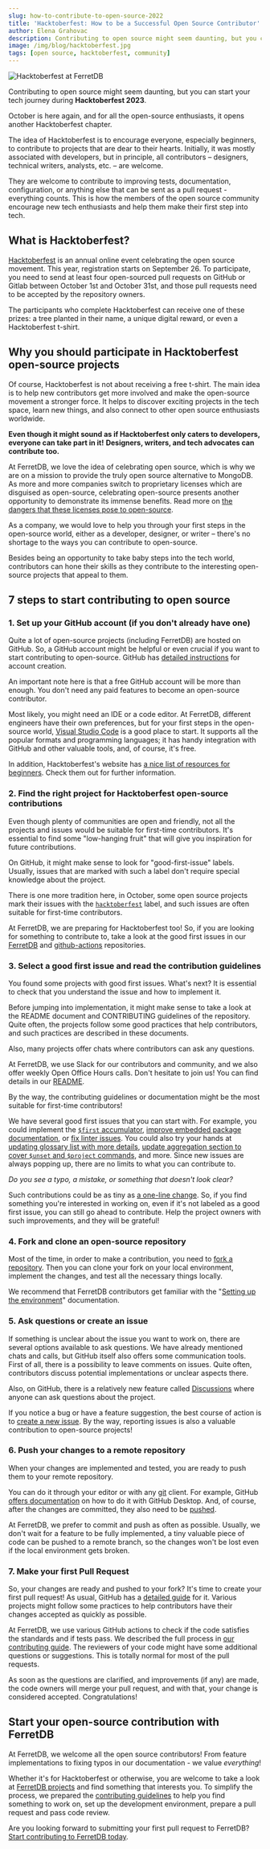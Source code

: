 ```yaml
---
slug: how-to-contribute-to-open-source-2022
title: 'Hacktoberfest: How to be a Successful Open Source Contributor'
author: Elena Grahovac
description: Contributing to open source might seem daunting, but you can start your tech journey during Hacktoberfest 2023.
image: /img/blog/hacktoberfest.jpg
tags: [open source, hacktoberfest, community]
---
```


![Hacktoberfest at FerretDB](/img/blog/hacktoberfest.jpg)

Contributing to open source might seem daunting, but you can start your tech journey during **Hacktoberfest 2023**.

<!--truncate-->

October is here again, and for all the open-source enthusiasts, it opens another Hacktoberfest chapter.

The idea of Hacktoberfest is to encourage everyone, especially beginners, to contribute to projects that are dear to their hearts.
Initially, it was mostly associated with developers, but in principle, all contributors – designers, technical writers, analysts, etc. – are welcome.

They are welcome to contribute to improving tests, documentation, configuration, or anything else that can be sent as a pull request - everything counts.
This is how the members of the open source community encourage new tech enthusiasts and help them make their first step into tech.

## What is Hacktoberfest?

[Hacktoberfest](https://hacktoberfest.com/) is an annual online event celebrating the open source movement.
This year, registration starts on September 26.
To participate, you need to send at least four open-sourced pull requests on GitHub or Gitlab between October 1st and October 31st, and those pull requests need to be accepted by the repository owners.

The participants who complete Hacktoberfest can receive one of these prizes: a tree planted in their name, a unique digital reward, or even a Hacktoberfest t-shirt.

## Why you should participate in Hacktoberfest open-source projects

Of course, Hacktoberfest is not about receiving a free t-shirt.
The main idea is to help new contributors get more involved and make the open-source movement a stronger force.
It helps to discover exciting projects in the tech space, learn new things, and also connect to other open source enthusiasts worldwide.

**Even though it might sound as if Hacktoberfest only caters to developers, everyone can take part in it!**
**Designers, writers, and tech advocates can contribute too.**

At FerretDB, we love the idea of celebrating open source, which is why we are on a mission to provide the truly open source alternative to MongoDB.
As more and more companies switch to proprietary licenses which are disguised as open-source, celebrating open-source presents another opportunity to demonstrate its immense benefits.
Read more on [the dangers that these licenses pose to open-source](https://blog.ferretdb.io/open-source-is-in-danger/).

As a company, we would love to help you through your first steps in the open-source world, either as a developer, designer, or writer – there's no shortage to the ways you can contribute to open-source.

Besides being an opportunity to take baby steps into the tech world, contributors can hone their skills as they contribute to the interesting open-source projects that appeal to them.

## 7 steps to start contributing to open source

### 1. Set up your GitHub account (if you don't already have one)

Quite a lot of open-source projects (including FerretDB) are hosted on GitHub.
So, a GitHub account might be helpful or even crucial if you want to start contributing to open-source.
GitHub has [detailed instructions](https://docs.github.com/en/get-started/signing-up-for-github/signing-up-for-a-new-github-account) for account creation.

An important note here is that a free GitHub account will be more than enough.
You don't need any paid features to become an open-source contributor.

Most likely, you might need an IDE or a code editor.
At FerretDB, different engineers have their own preferences, but for your first steps in the open-source world, [Visual Studio Code](https://code.visualstudio.com/) is a good place to start.
It supports all the popular formats and programming languages; it has handy integration with GitHub and other valuable tools, and, of course, it's free.

In addition, Hacktoberfest's website has [a nice list of resources for beginners](https://hacktoberfest.com/participation/#beginner-resources).
Check them out for further information.

### 2. Find the right project for Hacktoberfest open-source contributions

Even though plenty of communities are open and friendly, not all the projects and issues would be suitable for first-time contributors.
It's essential to find some "low-hanging fruit" that will give you inspiration for future contributions.

On GitHub, it might make sense to look for "good-first-issue" labels.
Usually, issues that are marked with such a label don't require special knowledge about the project.

There is one more tradition here, in October, some open source projects mark their issues with the [`hacktoberfest`](https://github.com/search?q=label%3Ahacktoberfest&type=issues) label, and such issues are often suitable for first-time contributors.

At FerretDB, we are preparing for Hacktoberfest too!
So, if you are looking for something to contribute to, take a look at the good first issues in our [FerretDB](https://github.com/FerretDB/FerretDB/issues?q=is%3Aissue+is%3Aopen+label%3A%22good+first+issue%22) and [github-actions](https://github.com/FerretDB/github-actions/issues?q=is%3Aissue+is%3Aopen+label%3A%22good+first+issue%22) repositories.

### 3. Select a good first issue and read the contribution guidelines

You found some projects with good first issues.
What's next?
It is essential to check that you understand the issue and how to implement it.

Before jumping into implementation, it might make sense to take a look at the README document and CONTRIBUTING guidelines of the repository.
Quite often, the projects follow some good practices that help contributors, and such practices are described in these documents.

Also, many projects offer chats where contributors can ask any questions.

At FerretDB, we use Slack for our contributors and community, and we also offer weekly Open Office Hours calls.
Don't hesitate to join us!
You can find details in our [README](https://github.com/ferretdb/ferretdb#community).

By the way, the contributing guidelines or documentation might be the most suitable for first-time contributors!

We have several good first issues that you can start with.
For example, you could implement the [`$first` accumulator](https://github.com/FerretDB/FerretDB/issues/2128), [improve embedded package documentation](https://github.com/FerretDB/FerretDB/issues/2326), or [fix linter issues](https://github.com/FerretDB/FerretDB/issues/2733).
You could also try your hands at [updating glossary list with more details](https://github.com/FerretDB/FerretDB/issues/3427), [update aggregation section to cover `$unset` and `$project` commands](https://github.com/FerretDB/FerretDB/issues/3428), and more.
Since new issues are always popping up, there are no limits to what you can contribute to.

_Do you see a typo, a mistake, or something that doesn't look clear?_

Such contributions could be as tiny as [a one-line change](https://github.com/FerretDB/FerretDB/pull/1141).
So, if you find something you're interested in working on, even if it's not labeled as a good first issue, you can still go ahead to contribute.
Help the project owners with such improvements, and they will be grateful!

### 4. Fork and clone an open-source repository

Most of the time, in order to make a contribution, you need to [fork a repository](https://docs.github.com/en/get-started/quickstart/fork-a-repo).
Then you can clone your fork on your local environment, implement the changes, and test all the necessary things locally.

We recommend that FerretDB contributors get familiar with the "[Setting up the environment](https://github.com/FerretDB/FerretDB/blob/main/CONTRIBUTING.md#setting-up-the-environment)" documentation.

### 5. Ask questions or create an issue

If something is unclear about the issue you want to work on, there are several options available to ask questions.
We have already mentioned chats and calls, but GitHub itself also offers some communication tools.
First of all, there is a possibility to leave comments on issues.
Quite often, contributors discuss potential implementations or unclear aspects there.

Also, on GitHub, there is a relatively new feature called [Discussions](https://github.com/FerretDB/FerretDB/discussions) where anyone can ask questions about the project.

If you notice a bug or have a feature suggestion, the best course of action is to [create a new issue](https://github.com/FerretDB/FerretDB/issues/new/choose).
By the way, reporting issues is also a valuable contribution to open-source projects!

### 6. Push your changes to a remote repository

When your changes are implemented and tested, you are ready to push them to your remote repository.

You can do it through your editor or with any [git](https://git-scm.com/) client.
For example, GitHub [offers documentation](https://docs.github.com/en/desktop/contributing-and-collaborating-using-github-desktop/making-changes-in-a-branch/committing-and-reviewing-changes-to-your-project) on how to do it with GitHub Desktop.
And, of course, after the changes are committed, they also need to be [pushed](https://docs.github.com/en/desktop/contributing-and-collaborating-using-github-desktop/making-changes-in-a-branch/pushing-changes-to-github).

At FerretDB, we prefer to commit and push as often as possible.
Usually, we don't wait for a feature to be fully implemented, a tiny valuable piece of code can be pushed to a remote branch, so the changes won't be lost even if the local environment gets broken.

### 7. Make your first Pull Request

So, your changes are ready and pushed to your fork?
It's time to create your first pull request!
As usual, GitHub has a [detailed guide](https://docs.github.com/en/pull-requests/collaborating-with-pull-requests/proposing-changes-to-your-work-with-pull-requests/creating-a-pull-request-from-a-fork) for it.
Various projects might follow some practices to help contributors have their changes accepted as quickly as possible.

At FerretDB, we use various GitHub actions to check if the code satisfies the standards and if tests pass.
We described the full process in [our contributing guide](https://github.com/FerretDB/FerretDB/blob/main/CONTRIBUTING.md#contributing-code).
The reviewers of your code might have some additional questions or suggestions.
This is totally normal for most of the pull requests.

As soon as the questions are clarified, and improvements (if any) are made, the code owners will merge your pull request, and with that, your change is considered accepted.
Congratulations!

## Start your open-source contribution with FerretDB

At FerretDB, we welcome all the open source contributors!
From feature implementations to fixing typos in our documentation - we value _everything_!

Whether it's for Hacktoberfest or otherwise, you are welcome to take a look at [FerretDB projects](https://github.com/FerretDB/) and find something that interests you.
To simplify the process, we prepared the [contributing guidelines](https://github.com/FerretDB/FerretDB/blob/main/CONTRIBUTING.md) to help you find something to work on, set up the development environment, prepare a pull request and pass code review.

Are you looking forward to submitting your first pull request to FerretDB?
[Start contributing to FerretDB today](https://github.com/FerretDB/FerretDB/blob/main/CONTRIBUTING.md).
